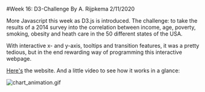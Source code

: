 #Week 16: D3-Challenge
By A. Rijpkema 2/11/2020

More Javascript this week as D3.js is introduced. The challenge: to take the results of a 2014 survey into the correlation between income, age, poverty, smoking, obesity and heath care in the 50 different states of the USA.

With interactive x- and y-axis, tooltips and transition features, it was a pretty tedious, but in the end rewarding way of programming this interactive webpage.

[Here's](https://dutchds.github.io/D3-Challenge/index.html) the website. And a little video to see how it works in a glance:  

![chart_animation.gif](chart_animatition.gif) 


